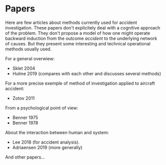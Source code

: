 # Papers

Here are few articles about methods currently used for accident investigation. These papers don't explicitely deal with a cognitive approach of the problem. They don't propose a model of how one might operate backward induction from the outcome _accident_ to the underlying network of causes. But they present some interesting and technical operational methods usually used.

For a general overwiew:
* Sklet 2004
* Hulme 2019 (compares with each other and discusses several methods)

For a more precise exemple of method of investigation applied to aircraft accident:
* Zotov 2011

From a psychological point of view:
* Benner 1975
* Benner 1978

About the interaction between human and system:
* Lee 2018 (for accident analysis).
* Adriaensen 2019 (more generally)

And other papers...
